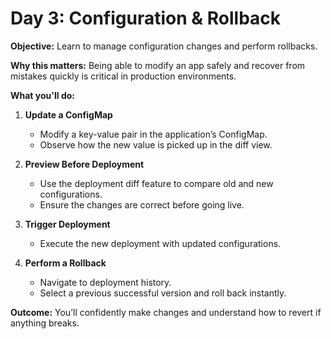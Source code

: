 # Day 3: Configuration & Rollback

**Objective:** Learn to manage configuration changes and perform rollbacks.

**Why this matters:** Being able to modify an app safely and recover from mistakes quickly is critical in production environments.

**What you'll do:**

1. **Update a ConfigMap**  
   - Modify a key-value pair in the application’s ConfigMap.
   - Observe how the new value is picked up in the diff view.

2. **Preview Before Deployment**  
   - Use the deployment diff feature to compare old and new configurations.
   - Ensure the changes are correct before going live.

3. **Trigger Deployment**  
   - Execute the new deployment with updated configurations.

4. **Perform a Rollback**  
   - Navigate to deployment history.
   - Select a previous successful version and roll back instantly.

**Outcome:** You’ll confidently make changes and understand how to revert if anything breaks.

